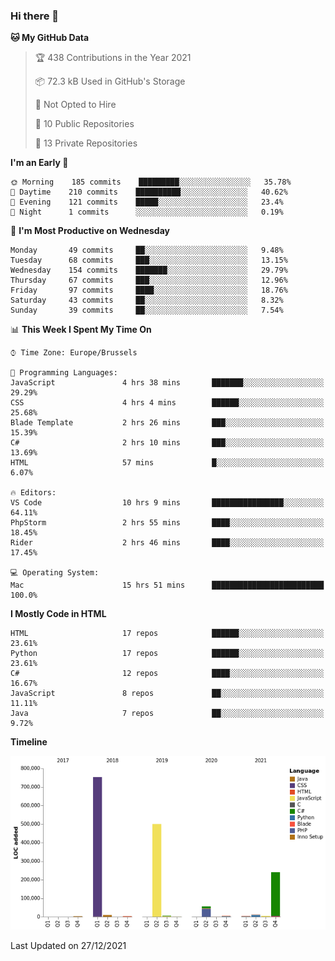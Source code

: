 ### Hi there 👋

<!--START_SECTION:waka-->
**🐱 My GitHub Data** 

> 🏆 438 Contributions in the Year 2021
 > 
> 📦 72.3 kB Used in GitHub's Storage 
 > 
> 🚫 Not Opted to Hire
 > 
> 📜 10 Public Repositories 
 > 
> 🔑 13 Private Repositories  
 > 
**I'm an Early 🐤** 

```text
🌞 Morning    185 commits    █████████░░░░░░░░░░░░░░░░   35.78% 
🌆 Daytime    210 commits    ██████████░░░░░░░░░░░░░░░   40.62% 
🌃 Evening    121 commits    █████░░░░░░░░░░░░░░░░░░░░   23.4% 
🌙 Night      1 commits      ░░░░░░░░░░░░░░░░░░░░░░░░░   0.19%

```
📅 **I'm Most Productive on Wednesday** 

```text
Monday       49 commits     ██░░░░░░░░░░░░░░░░░░░░░░░   9.48% 
Tuesday      68 commits     ███░░░░░░░░░░░░░░░░░░░░░░   13.15% 
Wednesday    154 commits    ███████░░░░░░░░░░░░░░░░░░   29.79% 
Thursday     67 commits     ███░░░░░░░░░░░░░░░░░░░░░░   12.96% 
Friday       97 commits     ████░░░░░░░░░░░░░░░░░░░░░   18.76% 
Saturday     43 commits     ██░░░░░░░░░░░░░░░░░░░░░░░   8.32% 
Sunday       39 commits     ██░░░░░░░░░░░░░░░░░░░░░░░   7.54%

```


📊 **This Week I Spent My Time On** 

```text
⌚︎ Time Zone: Europe/Brussels

💬 Programming Languages: 
JavaScript               4 hrs 38 mins       ███████░░░░░░░░░░░░░░░░░░   29.29% 
CSS                      4 hrs 4 mins        ██████░░░░░░░░░░░░░░░░░░░   25.68% 
Blade Template           2 hrs 26 mins       ███░░░░░░░░░░░░░░░░░░░░░░   15.39% 
C#                       2 hrs 10 mins       ███░░░░░░░░░░░░░░░░░░░░░░   13.69% 
HTML                     57 mins             █░░░░░░░░░░░░░░░░░░░░░░░░   6.07%

🔥 Editors: 
VS Code                  10 hrs 9 mins       ████████████████░░░░░░░░░   64.11% 
PhpStorm                 2 hrs 55 mins       ████░░░░░░░░░░░░░░░░░░░░░   18.45% 
Rider                    2 hrs 46 mins       ████░░░░░░░░░░░░░░░░░░░░░   17.45%

💻 Operating System: 
Mac                      15 hrs 51 mins      █████████████████████████   100.0%

```

**I Mostly Code in HTML** 

```text
HTML                     17 repos            ██████░░░░░░░░░░░░░░░░░░░   23.61% 
Python                   17 repos            ██████░░░░░░░░░░░░░░░░░░░   23.61% 
C#                       12 repos            ████░░░░░░░░░░░░░░░░░░░░░   16.67% 
JavaScript               8 repos             ██░░░░░░░░░░░░░░░░░░░░░░░   11.11% 
Java                     7 repos             ██░░░░░░░░░░░░░░░░░░░░░░░   9.72%

```


**Timeline**

![Chart not found](https://raw.githubusercontent.com/guillaumedeplancke/guillaumedeplancke/main/charts/bar_graph.png) 


 Last Updated on 27/12/2021
<!--END_SECTION:waka-->

